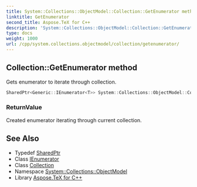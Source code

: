 ```yaml
---
title: System::Collections::ObjectModel::Collection::GetEnumerator method
linktitle: GetEnumerator
second_title: Aspose.TeX for C++
description: 'System::Collections::ObjectModel::Collection::GetEnumerator method. Gets enumerator to iterate through collection in C++.'
type: docs
weight: 1000
url: /cpp/system.collections.objectmodel/collection/getenumerator/
---
```

## Collection::GetEnumerator method


Gets enumerator to iterate through collection.

```cpp
SharedPtr<Generic::IEnumerator<T>> System::Collections::ObjectModel::Collection<T>::GetEnumerator() override
```


### ReturnValue

Created enumerator iterating through current collection.

## See Also

* Typedef [SharedPtr](../../../system/sharedptr/)
* Class [IEnumerator](../../../system.collections.generic/ienumerator/)
* Class [Collection](../)
* Namespace [System::Collections::ObjectModel](../../)
* Library [Aspose.TeX for C++](../../../)
